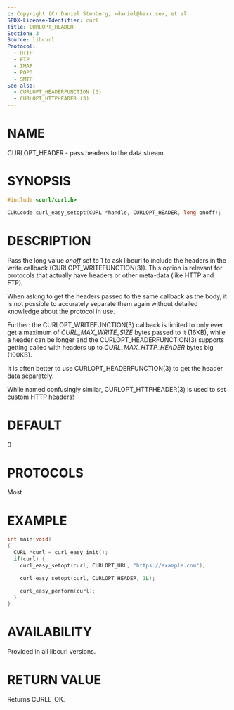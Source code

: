 ```yaml
---
c: Copyright (C) Daniel Stenberg, <daniel@haxx.se>, et al.
SPDX-License-Identifier: curl
Title: CURLOPT_HEADER
Section: 3
Source: libcurl
Protocol:
  - HTTP
  - FTP
  - IMAP
  - POP3
  - SMTP
See-also:
  - CURLOPT_HEADERFUNCTION (3)
  - CURLOPT_HTTPHEADER (3)
---
```


# NAME

CURLOPT_HEADER - pass headers to the data stream

# SYNOPSIS

~~~c
#include <curl/curl.h>

CURLcode curl_easy_setopt(CURL *handle, CURLOPT_HEADER, long onoff);
~~~

# DESCRIPTION

Pass the long value *onoff* set to 1 to ask libcurl to include the headers
in the write callback (CURLOPT_WRITEFUNCTION(3)). This option is
relevant for protocols that actually have headers or other meta-data (like
HTTP and FTP).

When asking to get the headers passed to the same callback as the body, it is
not possible to accurately separate them again without detailed knowledge
about the protocol in use.

Further: the CURLOPT_WRITEFUNCTION(3) callback is limited to only ever
get a maximum of *CURL_MAX_WRITE_SIZE* bytes passed to it (16KB), while a
header can be longer and the CURLOPT_HEADERFUNCTION(3) supports getting
called with headers up to *CURL_MAX_HTTP_HEADER* bytes big (100KB).

It is often better to use CURLOPT_HEADERFUNCTION(3) to get the header
data separately.

While named confusingly similar, CURLOPT_HTTPHEADER(3) is used to set
custom HTTP headers!

# DEFAULT

0

# PROTOCOLS

Most

# EXAMPLE

~~~c
int main(void)
{
  CURL *curl = curl_easy_init();
  if(curl) {
    curl_easy_setopt(curl, CURLOPT_URL, "https://example.com");

    curl_easy_setopt(curl, CURLOPT_HEADER, 1L);

    curl_easy_perform(curl);
  }
}
~~~

# AVAILABILITY

Provided in all libcurl versions.

# RETURN VALUE

Returns CURLE_OK.
